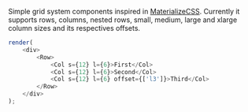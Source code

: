 Simple grid system components inspired in [MaterializeCSS](http://materializecss.com/grid.html).
Currently it supports rows, columns, nested rows, small, medium, large and xlarge
column sizes and its respectives offsets.

```js
render(
    <div>
        <Row>
            <Col s={12} l={6}>First</Col>
            <Col s={12} l={6}>Second</Col>
            <Col s={12} l={6} offset={['l3']}>Third</Col>
        </Row>
    </div>
);
```
